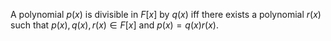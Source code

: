 A polynomial $p(x)$ is divisible in $F[x]$ by $q(x)$ iff
there exists a polynomial $r(x)$ such that $p(x), q(x), r(x) \in F[x]$ and $p(x) = q(x)r(x)$.
